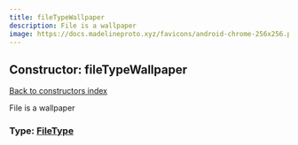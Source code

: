 ```yaml
---
title: fileTypeWallpaper
description: File is a wallpaper
image: https://docs.madelineproto.xyz/favicons/android-chrome-256x256.png
---
```

## Constructor: fileTypeWallpaper  
[Back to constructors index](index.md)



File is a wallpaper




### Type: [FileType](../types/FileType.md)


